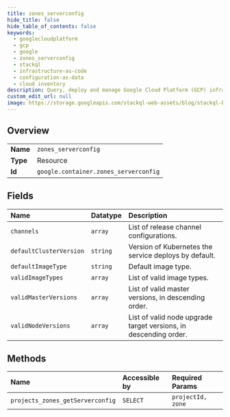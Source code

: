 ```yaml
---
title: zones_serverconfig
hide_title: false
hide_table_of_contents: false
keywords:
  - googlecloudplatform
  - gcp
  - google
  - zones_serverconfig
  - stackql
  - infrastructure-as-code
  - configuration-as-data
  - cloud inventory
description: Query, deploy and manage Google Cloud Platform (GCP) infrastructure and resources using SQL
custom_edit_url: null
image: https://storage.googleapis.com/stackql-web-assets/blog/stackql-blog-post-featured-image.png
---
```

  
    

## Overview
<table><tbody>
<tr><td><b>Name</b></td><td><code>zones_serverconfig</code></td></tr>
<tr><td><b>Type</b></td><td>Resource</td></tr>
<tr><td><b>Id</b></td><td><code>google.container.zones_serverconfig</code></td></tr>
</tbody></table>

## Fields
| Name | Datatype | Description |
|:-----|:---------|:------------|
| `channels` | `array` | List of release channel configurations. |
| `defaultClusterVersion` | `string` | Version of Kubernetes the service deploys by default. |
| `defaultImageType` | `string` | Default image type. |
| `validImageTypes` | `array` | List of valid image types. |
| `validMasterVersions` | `array` | List of valid master versions, in descending order. |
| `validNodeVersions` | `array` | List of valid node upgrade target versions, in descending order. |
## Methods
| Name | Accessible by | Required Params |
|:-----|:--------------|:----------------|
| `projects_zones_getServerconfig` | `SELECT` | `projectId, zone` |
